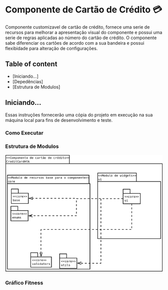Componente de Cartão de Crédito 💳
====
<p> 
   Componente customizavel de cartão de crédito, fornece uma serie de recursos para melhorar a apresentação visual do componente e possui uma serie de regras aplicadas ao número do cartão de crédito. O componente sabe diferenciar os cartões de acordo com a sua bandeira e possui flexibidade para alteração de configurações.      
</p>

## Table of content
- [Iniciando...]
- [Depedências]
- [Estrutura de Modulos]

## Iniciando...

Essas instruções fornecerão uma cópia do projeto em execução na sua máquina local para fins de desenvolvimento e teste.

### Como Executar
         
### Estrutura de Modulos
![Screenshot](modulos.png 'Modulos')

### Gráfico Fitness
